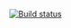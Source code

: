 [![Build status](https://ci.appveyor.com/api/projects/status/diiygy9pktq287xe?svg=true)](https://ci.appveyor.com/project/Relict26/json-shema)
